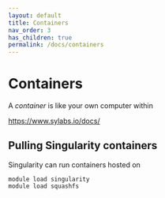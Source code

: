 ```yaml
---
layout: default
title: Containers
nav_order: 3
has_children: true
permalink: /docs/containers
---
```


# Containers
A *container* is like your own computer within 

https://www.sylabs.io/docs/

## Pulling Singularity containers

Singularity can run containers hosted on 

```shell
module load singularity
module load squashfs
```
